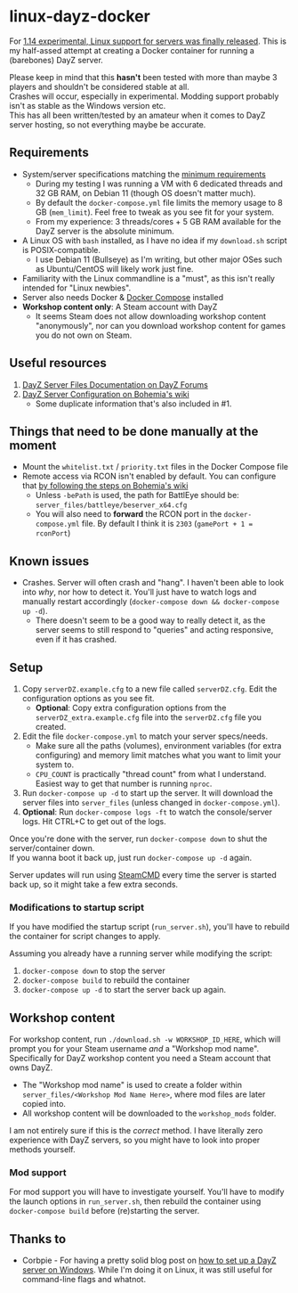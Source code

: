 # linux-dayz-docker
For [1.14 experimental, Linux support for servers was finally released](https://forums.dayz.com/topic/251335-experimental-update-114-changelog/?page=4&tab=comments#comment-2472603). This is my half-assed attempt at creating a Docker container for running a (barebones) DayZ server.

Please keep in mind that this **hasn't** been tested with more than maybe 3 players and shouldn't be considered stable at all.  
Crashes will occur, especially in experimental. Modding support probably isn't as stable as the Windows version etc.  
This has all been written/tested by an amateur when it comes to DayZ server hosting, so not everything maybe be accurate.

## Requirements
- System/server specifications matching the [minimum requirements](https://forums.dayz.com/topic/239635-dayz-server-files-documentation/?tab=comments#comment-2396573)
    - During my testing I was running a VM with 6 dedicated threads and 32 GB RAM, on Debian 11 (though OS doesn't matter much).
    - By default the `docker-compose.yml` file limits the memory usage to 8 GB (`mem_limit`). Feel free to tweak as you see fit for your system.
    - From my experience: 3 threads/cores + 5 GB RAM available for the DayZ server is the absolute minimum.
- A Linux OS with `bash` installed, as I have no idea if my `download.sh` script is POSIX-compatible.
    - I use Debian 11 (Bullseye) as I'm writing, but other major OSes such as Ubuntu/CentOS will likely work just fine.
- Familiarity with the Linux commandline is a "must", as this isn't really intended for "Linux newbies".
- Server also needs Docker & [Docker Compose](https://docs.docker.com/compose/) installed
- **Workshop content only**: A Steam account with DayZ
    - It seems Steam does not allow downloading workshop content "anonymously", nor can you download workshop content for games you do not own on Steam.

## Useful resources
1. [DayZ Server Files Documentation on DayZ Forums](https://forums.dayz.com/topic/239635-dayz-server-files-documentation/)
2. [DayZ Server Configuration on Bohemia's wiki](https://community.bistudio.com/wiki/DayZ:Server_Configuration)
    - Some duplicate information that's also included in #1.

## Things that need to be done manually at the moment
- Mount the `whitelist.txt` / `priority.txt` files in the Docker Compose file
- Remote access via RCON isn't enabled by default. You can configure that [by following the steps on Bohemia's wiki](https://community.bistudio.com/wiki/DayZ:Server_Configuration#BattlEye_Configuration)
    - Unless `-bePath` is used, the path for BattlEye should be: `server_files/battleye/beserver_x64.cfg`
    - You will also need to **forward** the RCON port in the `docker-compose.yml` file. By default I think it is `2303` (`gamePort + 1 = rconPort`)

## Known issues
- Crashes. Server will often crash and "hang". I haven't been able to look into _why_, nor how to detect it. You'll just have to watch logs and manually restart accordingly (`docker-compose down && docker-compose up -d`).
    - There doesn't seem to be a good way to really detect it, as the server seems to still respond to "queries" and acting responsive, even if it has crashed.

## Setup
1. Copy `serverDZ.example.cfg` to a new file called `serverDZ.cfg`. Edit the configuration options as you see fit.
    - **Optional**: Copy extra configuration options from the `serverDZ_extra.example.cfg` file into the `serverDZ.cfg` file you created.
2. Edit the file `docker-compose.yml` to match your server specs/needs.
    - Make sure all the paths (volumes), environment variables (for extra configuring) and memory limit matches what you want to limit your system to.
    - `CPU_COUNT` is practically "thread count" from what I understand. Easiest way to get that number is running `nproc`.
3. Run `docker-compose up -d` to start up the server. It will download the server files into `server_files` (unless changed in `docker-compose.yml`).
4. **Optional**: Run `docker-compose logs -ft` to watch the console/server logs. Hit CTRL+C to get out of the logs.

Once you're done with the server, run `docker-compose down` to shut the server/container down.  
If you wanna boot it back up, just run `docker-compose up -d` again.

Server updates will run using [SteamCMD](https://developer.valvesoftware.com/wiki/SteamCMD) every time the server is started back up, so it might take a few extra seconds.

### Modifications to startup script
If you have modified the startup script (`run_server.sh`), you'll have to rebuild the container for script changes to apply.

Assuming you already have a running server while modifying the script:
1. `docker-compose down` to stop the server
2. `docker-compose build` to rebuild the container
3. `docker-compose up -d` to start the server back up again.

## Workshop content
For workshop content, run `./download.sh -w WORKSHOP_ID_HERE`, which will prompt you for your Steam username _and_ a "Workshop mod name".  
Specifically for DayZ workshop content you need a Steam account that owns DayZ.

- The "Workshop mod name" is used to create a folder within `server_files/<Workshop Mod Name Here>`, where mod files are later copied into.
- All workshop content will be downloaded to the `workshop_mods` folder.

I am not entirely sure if this is the _correct_ method. I have literally zero experience with DayZ servers, so you might have to look into proper methods yourself.

### Mod support
For mod support you will have to investigate yourself. You'll have to modify the launch options in `run_server.sh`, then rebuild the container using `docker-compose build` before (re)starting the server.

## Thanks to

- Corbpie - For having a pretty solid blog post on [how to set up a DayZ server on Windows](https://write.corbpie.com/dayz-server-setup-and-install-on-windows-server-2019-with-steamcmd/). While I'm doing it on Linux, it was still useful for command-line flags and whatnot.
